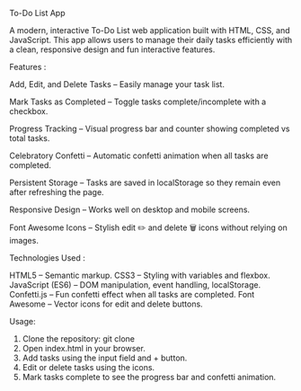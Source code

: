 To-Do List App

A modern, interactive To-Do List web application built with HTML, CSS, and JavaScript. This app allows users to manage their daily tasks efficiently with a clean, responsive design and fun interactive features.

Features : 

Add, Edit, and Delete Tasks – Easily manage your task list.

Mark Tasks as Completed – Toggle tasks complete/incomplete with a checkbox.

Progress Tracking – Visual progress bar and counter showing completed vs total tasks.

Celebratory Confetti – Automatic confetti animation when all tasks are completed.

Persistent Storage – Tasks are saved in localStorage so they remain even after refreshing the page.

Responsive Design – Works well on desktop and mobile screens.

Font Awesome Icons – Stylish edit ✏️ and delete 🗑️ icons without relying on images.


Technologies Used :

HTML5 – Semantic markup.
CSS3 – Styling with variables and flexbox.
JavaScript (ES6) – DOM manipulation, event handling, localStorage.
Confetti.js – Fun confetti effect when all tasks are completed.
Font Awesome – Vector icons for edit and delete buttons.


Usage:
1. Clone the repository:
git clone <repository-url>
2. Open index.html in your browser.
3. Add tasks using the input field and + button.
4. Edit or delete tasks using the icons.
5. Mark tasks complete to see the progress bar and confetti animation.

